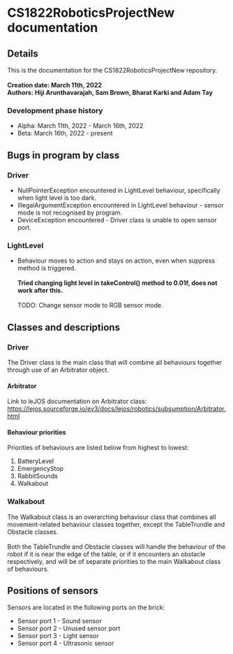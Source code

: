 # CS1822RoboticsProjectNew documentation
## Details
This is the documentation for the CS1822RoboticsProjectNew repository.
<br>
<br>
<b>Creation date: March 11th, 2022</b>
<br>
<b>Authors: Hiji Arunthavarajah, Sam Brown, Bharat Karki and Adam Tay</b>
### Development phase history
* Alpha: March 11th, 2022 - March 16th, 2022
* Beta: March 16th, 2022 - present
## Bugs in program by class
### Driver
* NullPointerException encountered in LightLevel behaviour, specifically when light level is too dark.
* IllegalArgumentException encountered in LightLevel behaviour - sensor mode is not recognised by program.
* DeviceException encountered - Driver class is unable to open sensor port.
### LightLevel
* Behaviour moves to action and stays on action, even when suppress method is triggered.<br><br><b>Tried changing light level in takeControl() method to 0.01f, does not work after this.</b><br><br>TODO: Change sensor mode to RGB sensor mode.
## Classes and descriptions
### Driver
The Driver class is the main class that will combine all behaviours together through use of an Arbitrator object.
#### Arbitrator
Link to leJOS documentation on Arbitrator class: https://lejos.sourceforge.io/ev3/docs/lejos/robotics/subsumption/Arbitrator.html
#### Behaviour priorities
Priorities of behaviours are listed below from highest to lowest:
1. BatteryLevel
2. EmergencyStop
3. RabbitSounds
4. Walkabout
### Walkabout
The Walkabout class is an overarching behaviour class that combines all movement-related behaviour classes together, except the TableTrundle and Obstacle classes.<br><br>Both the TableTrundle and Obstacle classes will handle the behaviour of the robot if it is near the edge of the table, or if it encounters an obstacle respectively, and will be of separate priorities to the main Walkabout class of behaviours.
## Positions of sensors
Sensors are located in the following ports on the brick:
* Sensor port 1 - Sound sensor
* Sensor port 2 - Unused sensor port
* Sensor port 3 - Light sensor
* Sensor port 4 - Ultrasonic sensor
